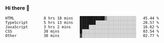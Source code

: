 ### Hi there 👋

<!--START_SECTION:waka-->

```text
HTML             8 hrs 18 mins   ███████████▒░░░░░░░░░░░░░   45.44 %
TypeScript       5 hrs 13 mins   ███████░░░░░░░░░░░░░░░░░░   28.57 %
JavaScript       3 hrs 2 mins    ████░░░░░░░░░░░░░░░░░░░░░   16.62 %
CSS              38 mins         █░░░░░░░░░░░░░░░░░░░░░░░░   03.54 %
Other            30 mins         ▓░░░░░░░░░░░░░░░░░░░░░░░░   02.77 %
```

<!--END_SECTION:waka-->

<!--
**arlenxuzj/arlenxuzj** is a ✨ _special_ ✨ repository because its `README.md` (this file) appears on your GitHub profile.

Here are some ideas to get you started:

- 🔭 I’m currently working on ...
- 🌱 I’m currently learning ...
- 👯 I’m looking to collaborate on ...
- 🤔 I’m looking for help with ...
- 💬 Ask me about ...
- 📫 How to reach me: ...
- 😄 Pronouns: ...
- ⚡ Fun fact: ...
-->

